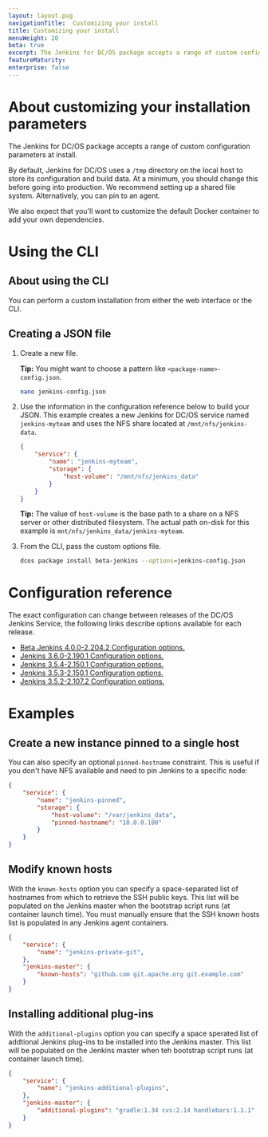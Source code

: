 ```yaml
---
layout: layout.pug
navigationTitle:  Customizing your install
title: Customizing your install
menuWeight: 20
beta: true
excerpt: The Jenkins for DC/OS package accepts a range of custom configuration parameters at install.
featureMaturity:
enterprise: false
---
```

# About customizing your installation parameters

The Jenkins for DC/OS package accepts a range of custom configuration parameters at install.

By default, Jenkins for DC/OS uses a `/tmp` directory on the local host to store its configuration and build data. At a minimum, you should change this before going into production. We recommend setting up a shared file system. Alternatively, you can pin to an agent.

We also expect that you'll want to customize the default Docker container to add your own dependencies.

# Using the CLI

## About using the CLI

You can perform a custom installation from either the web interface or the CLI.

## Creating a JSON file

1. Create a new file.

    **Tip:** You might want to choose a pattern like `<package-name>-config.json`.
    ```bash
    nano jenkins-config.json
    ```

1. Use the information in the configuration reference below to build your JSON. This example creates a new Jenkins for DC/OS service named `jenkins-myteam` and uses the NFS share located at `/mnt/nfs/jenkins-data`.

    ```json
    {
        "service": {
            "name": "jenkins-myteam",
            "storage": {
                "host-volume": "/mnt/nfs/jenkins_data"
            }
        }
    }
    ```

    **Tip:** The value of `host-volume` is the base path to a share on a NFS server or other distributed filesystem. The actual path on-disk for this example is `mnt/nfs/jenkins_data/jenkins-myteam`.
1. From the CLI, pass the custom options file.

    ```bash
    dcos package install beta-jenkins --options=jenkins-config.json
    ```

# Configuration reference
The exact configuration can change between releases of the DC/OS Jenkins Service, the following links describe options available for each release.
- [Beta Jenkins 4.0.0-2.204.2 Configuration options.](../options-compatibility-matrix/index.md)
- [Jenkins 3.6.0-2.190.1 Configuration options.](https://github.com/mesosphere/universe/blob/version-3.x/repo/packages/J/jenkins/40/config.json)
- [Jenkins 3.5.4-2.150.1 Configuration options.](https://github.com/mesosphere/universe/blob/version-3.x/repo/packages/J/jenkins/30/config.json)
- [Jenkins 3.5.3-2.150.1 Configuration options.](https://github.com/mesosphere/universe/blob/version-3.x/repo/packages/J/jenkins/29/config.json)
- [Jenkins 3.5.2-2.107.2 Configuration options.](https://github.com/mesosphere/universe/blob/version-3.x/repo/packages/J/jenkins/28/config.json)

# Examples

## Create a new instance pinned to a single host

You can also specify an optional `pinned-hostname` constraint. This is useful if you don't have NFS available and need to pin Jenkins to a specific node:

```json
{
    "service": {
        "name": "jenkins-pinned",
        "storage": {
            "host-volume": "/var/jenkins_data",
            "pinned-hostname": "10.0.0.100"
        }
    }
}
```

## Modify known hosts

With the `known-hosts` option you can specify a space-separated list of hostnames from which to retrieve the SSH public keys. This list will be populated on the Jenkins master when the bootstrap script runs (at container launch time). You must manually ensure that the SSH known hosts list is populated in any Jenkins agent containers.
```json
{
    "service": {
        "name": "jenkins-private-git",
    },
    "jenkins-master": {
        "known-hosts": "github.com git.apache.org git.example.com"
    }
}
```

## Installing additional plug-ins

With the `additional-plugins` option you can specify a space sperated list of addtional Jenkins plug-ins to be installed into the Jenkins master. This list will be populated on the Jenkins master when teh bootstrap script runs (at container launch time).
```json
{
    "service": {
        "name": "jenkins-additional-plugins",
    },
    "jenkins-master": {
        "additional-plugins": "gradle:1.34 cvs:2.14 handlebars:1.1.1"
    }
}
```
